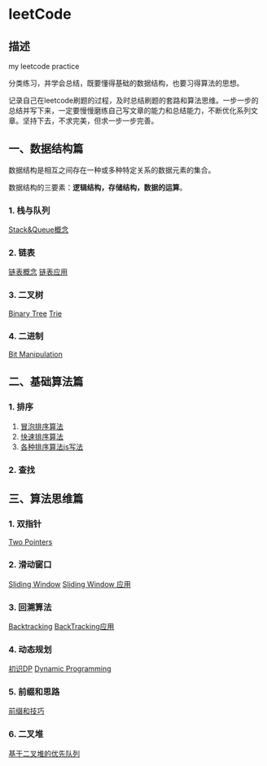 # leetCode

## 描述

my leetcode practice

分类练习，并学会总结，既要懂得基础的数据结构，也要习得算法的思想。

记录自己在leetcode刷题的过程，及时总结刷题的套路和算法思维。一步一步的总结并写下来，一定要慢慢磨练自己写文章的能力和总结能力，不断优化系列文章。坚持下去，不求完美，但求一步一步完善。

## **一、数据结构篇**

数据结构是相互之间存在一种或多种特定关系的数据元素的集合。

数据结构的三要素：**逻辑结构，存储结构，数据的运算**。

### 1. 栈与队列

[Stack&Queue概念](./summary/stack&queue.md)

### 2. 链表

[链表概念](./summary/linkedlist.md)
[链表应用](./linkedList/README.md)

### 3. 二叉树

[Binary Tree](./tree/README.md)
[Trie](./trie/README.md)

### 4. 二进制

[Bit Manipulation](./bitManipulation/README.md)

## **二、基础算法篇**

### 1. 排序

1. [冒泡排序算法](./sort/bubblesort.md)
2. [快速排序算法](./sort/quicksort.md)
3. [各种排序算法js写法](./sort/sort.js)

### 2. 查找

## **三、算法思维篇**

### 1. 双指针

[Two Pointers](./twoPointers/README.md)

### 2. 滑动窗口

[Sliding Window](./summary/slidingWindow.md)
[Sliding Window 应用](./slidingWindow/README.md)

### 3. 回溯算法

[Backtracking](./summary/backtracking.md)
[BackTracking应用](./backTracking/README.md)

### 4. 动态规划

[初识DP](./初识DP.md)
[Dynamic Programming](./dynamicProgramming/README.md)

### 5. 前缀和思路

[前缀和技巧](./summary/presum.md)

### 6. 二叉堆

[基于二叉堆的优先队列](./heap/priorityQueue.md)
